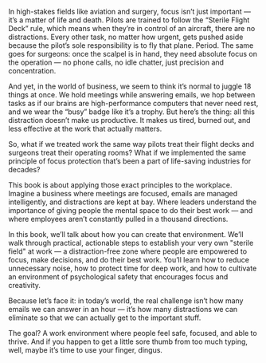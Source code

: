 In high-stakes fields like aviation and surgery, focus isn’t just important — it’s a matter of life and death. Pilots are trained to follow the “Sterile Flight Deck” rule, which means when they’re in control of an aircraft, there are no distractions. Every other task, no matter how urgent, gets pushed aside because the pilot’s sole responsibility is to fly that plane. Period. The same goes for surgeons: once the scalpel is in hand, they need absolute focus on the operation — no phone calls, no idle chatter, just precision and concentration.

And yet, in the world of business, we seem to think it’s normal to juggle 18 things at once. We hold meetings while answering emails, we hop between tasks as if our brains are high-performance computers that never need rest, and we wear the “busy” badge like it’s a trophy. But here’s the thing: all this distraction doesn’t make us productive. It makes us tired, burned out, and less effective at the work that actually matters.

So, what if we treated work the same way pilots treat their flight decks and surgeons treat their operating rooms? What if we implemented the same principle of focus protection that’s been a part of life-saving industries for decades?

This book is about applying those exact principles to the workplace. Imagine a business where meetings are focused, emails are managed intelligently, and distractions are kept at bay. Where leaders understand the importance of giving people the mental space to do their best work — and where employees aren’t constantly pulled in a thousand directions.

In this book, we’ll talk about how you can create that environment. We’ll walk through practical, actionable steps to establish your very own "sterile field" at work — a distraction-free zone where people are empowered to focus, make decisions, and do their best work. You’ll learn how to reduce unnecessary noise, how to protect time for deep work, and how to cultivate an environment of psychological safety that encourages focus and creativity.

Because let’s face it: in today’s world, the real challenge isn’t how many emails we can answer in an hour — it’s how many distractions we can eliminate so that we can actually get to the important stuff.

The goal? A work environment where people feel safe, focused, and able to thrive. And if you happen to get a little sore thumb from too much typing, well, maybe it’s time to use your finger, dingus.